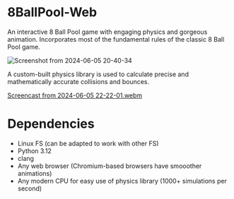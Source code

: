 # 8BallPool-Web
An interactive 8 Ball Pool game with engaging physics and gorgeous animation. Incorporates most of the fundamental rules of the classic 8 Ball Pool game. 

![Screenshot from 2024-06-05 20-40-34](https://github.com/tmalik1116/8BallPool-Web/assets/146396156/43f28c80-3e0f-4930-b557-9f432388f9f1)

A custom-built physics library is used to calculate precise and mathematically accurate collisions and bounces. 



[Screencast from 2024-06-05 22-22-01.webm](https://github.com/tmalik1116/8BallPool-Web/assets/146396156/13ffe7fd-bc64-46ae-b816-00ec8a7d7808)


# Dependencies
- Linux FS (can be adapted to work with other FS)
- Python 3.12
- clang
- Any web browser (Chromium-based browsers have smooother animations)
- Any modern CPU for easy use of physics library (1000+ simulations per second)
